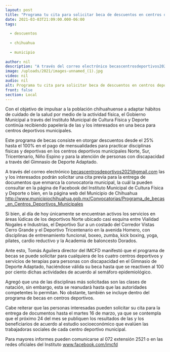 ```yaml
---
layout: post
title: "Programa tu cita para solicitar beca de descuentos en centros deportivos municipales"
date: 2021-03-03T21:09:00.000-06:00
tags:
  
  - descuentos
  
  - chihuahua
  
  - municipio
  
author: nil
description: "A través del correo electrónico becascentrosdeportivos2021@gmail.com las y los interesados podrán solicitar una cita previa para la entrega de documentos que enmarca la convocatoria municipal"
image: /uploads/2021/images-unnamed_(1).jpg
video: nil
audio: nil
alt: Programa tu cita para solicitar beca de descuentos en centros deportivos municipales
front: false
section: Local
---
```


Con el objetivo de impulsar a la población chihuahuense a adaptar hábitos de cuidado de la salud por medio de la actividad física, el Gobierno Municipal a través del Instituto Municipal de Cultura Física y Deporte continúa recibiendo papelería de las y los interesados en una beca para centros deportivos municipales.

Este programa de becas consiste en otorgar descuentos desde el 25% hasta el 100% en el pago de mensualidades para practicar disciplinas físicas y deportivas en los centros deportivos municipales Norte, Sur, Tricentenario, Niño Espino y para la atención de personas con discapacidad a través del Gimnasio de Deporte Adaptado.

A través del correo electrónico becascentrosdeportivos2021@gmail.com las y los interesados podrán solicitar una cita previa para la entrega de documentos que enmarca la convocatoria municipal, la cuál la pueden consultar en la página de Facebook del Instituto Municipal de Cultura Física y Deporte o bien, en la página web del Municipio de Chihuahua http://www.municipiochihuahua.gob.mx/Convocatorias/Programa_de_becas_en_Centros_Deportivos_Municipales

Si bien, al día de hoy únicamente se encuentran activos los servicios en áreas lúdicas de los deportivos Norte ubicado casi esquina entre Vialidad Nogales e Industrias, el Deportivo Sur a un costado del Corredor Vistas Cerro Grande y el Deportivo Tricentenario en la avenida Homero, con disciplinas de entrenamiento funcional, boxeo, zumba, kick boxing, yoga, pilates, cardio reductivo y la Academia de baloncesto Dorados.

Ante esto, Tomás Aguilera director del IMCFD manifestó que el programa de becas se puede solicitar para cualquiera de los cuatro centros deportivos y servicios de terapias para personas con discapacidad en el Gimnasio de Deporte Adaptado, haciéndose válida su beca hasta que se reactiven al 100 por ciento dichas actividades de acuerdo al semáforo epidemiológico.

Agregó que una de las disciplinas más solicitadas son las clases de natación, sin embargo, esta se reanudará hasta que las autoridades competentes lo permitan. No obstante, también se incluye dentro del programa de becas en centros deportivos.

Cabe reiterar que las personas interesadas pueden solicitar su cita para la entrega de documentos hasta el martes 16 de marzo, ya que se contempla que el próximo 24 del mes se publiquen los resultados de las y los beneficiarios de acuerdo al estudio socioeconómico que evalúen las trabajadoras sociales de cada centro deportivo municipal.

Para mayores informes pueden comunicarse al 072 extensión 2521 o en las redes oficiales del Instituto www.facebook.com/imcfd